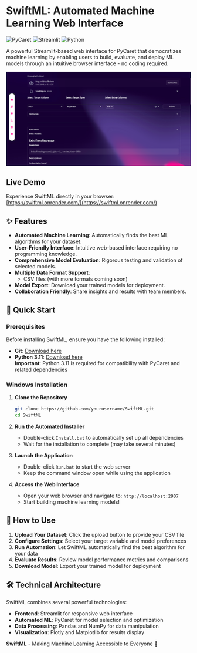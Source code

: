 # SwiftML: Automated Machine Learning Web Interface

![PyCaret](https://img.shields.io/badge/PyCaret-2.3.10-success)
![Streamlit](https://img.shields.io/badge/Streamlit-1.28.1-red)
![Python](https://img.shields.io/badge/Python-3.11-blue)

A powerful Streamlit-based web interface for PyCaret that democratizes machine learning by enabling users to build, evaluate, and deploy ML models through an intuitive browser interface - no coding required.

![SwiftML Interface](assets/github/ss1.png)

## Live Demo

Experience SwiftML directly in your browser: [https://swiftml.onrender.com/](https://swiftml.onrender.com/)

## ✨ Features

- **Automated Machine Learning**: Automatically finds the best ML algorithms for your dataset.
- **User-Friendly Interface**: Intuitive web-based interface requiring no programming knowledge.
- **Comprehensive Model Evaluation**: Rigorous testing and validation of selected models.
- **Multiple Data Format Support**:
  - CSV files (with more formats coming soon)
- **Model Export**: Download your trained models for deployment.
- **Collaboration Friendly**: Share insights and results with team members.

## 🚀 Quick Start

### Prerequisites

Before installing SwiftML, ensure you have the following installed:

- **Git**: [Download here](https://git-scm.com/downloads)
- **Python 3.11**: [Download here](https://www.python.org/downloads/)  
  **Important**: Python 3.11 is required for compatibility with PyCaret and related dependencies

### Windows Installation

1. **Clone the Repository**
   ```bash
   git clone https://github.com/yourusername/SwiftML.git
   cd SwiftML
   ```

2. **Run the Automated Installer**
   - Double-click `Install.bat` to automatically set up all dependencies
   - Wait for the installation to complete (may take several minutes)

3. **Launch the Application**
   - Double-click `Run.bat` to start the web server
   - Keep the command window open while using the application

4. **Access the Web Interface**
   - Open your web browser and navigate to: `http://localhost:2907`
   - Start building machine learning models!

## 📖 How to Use

1. **Upload Your Dataset**: Click the upload button to provide your CSV file
2. **Configure Settings**: Select your target variable and model preferences
3. **Run Automation**: Let SwiftML automatically find the best algorithm for your data
4. **Evaluate Results**: Review model performance metrics and comparisons
5. **Download Model**: Export your trained model for deployment

## 🛠️ Technical Architecture

SwiftML combines several powerful technologies:

- **Frontend**: Streamlit for responsive web interface
- **Automated ML**: PyCaret for model selection and optimization
- **Data Processing**: Pandas and NumPy for data manipulation
- **Visualization**: Plotly and Matplotlib for results display



**SwiftML** - Making Machine Learning Accessible to Everyone 🚀
